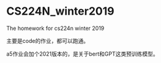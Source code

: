 # CS224N_winter2019
The homework for cs224n winter 2019

主要是code的作业，都可以跑通。

a5作业会加个2021版本的，是关于bert和GPT这类预训练模型。

